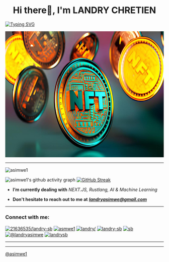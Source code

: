 <h1 align="center" font-family="sans" color="blue">Hi there👋, I'm LANDRY CHRETIEN</h1>

[![Typing SVG](https://readme-typing-svg.demolab.com/?lines=Blockchain+Developer;Web3.0+Application+Developer;Rust+System+Developer;UI/UX+Designer;Relational+Databases+Developer;React+Frontend+Developer; )](https://git.io/typing-svg)

<img src='./welcome.jpeg' height='400px' width="1000px"/>


-------------------

<!-- TROPHIES -->

<p align="left"> <img src="https://komarev.com/ghpvc/?username=your-github-username&label=PROFILE+VIEWS&plastic" alt="asimwe1" /> </p>

![asimwe1's github activity graph](https://github-readme-activity-graph.vercel.app/graph?username=asimwe1&custom_title=Activity%20Graph&hide_border=true&theme=gotham)
[![GitHub Streak](https://streak-stats.demolab.com/?user=asimwe1&theme=dark)](https://git.io/streak-stats)

<!-- ------------------------ -->

- **I’m currently dealing with** _NEXT.JS, Rustlang, AI & Machine Learning_

- **Don't hesitate to reach out to me at** _**<landryasimwe@gmail.com>**_


--------------------

<h3 align="left">Connect with me:</h3>
<p align="left">
<a href="https://stackoverflow.com/users/21636535/asimwe-landry" rel="noreferrer" target="_blank"><img align="center" src="https://raw.githubusercontent.com/rahuldkjain/github-profile-readme-generator/master/src/images/icons/Social/stack-overflow.svg" alt="21636535/landry-sb" height="20" width="30" /></a>
<a href="https://codesandbox.io/u/asimwe1" rel="noreferrer" target="_blank"><img align="center" src="https://raw.githubusercontent.com/rahuldkjain/github-profile-readme-generator/master/src/images/icons/Social/codesandbox.svg" alt="asmwe1" height="20" width="30" /></a>
<a href="https://instagram.com/landry_sb" rel="noreferrer" target="_blank"><img align="center" src="https://raw.githubusercontent.com/rahuldkjain/github-profile-readme-generator/master/src/images/icons/Social/instagram.svg" alt="landry/" height="20" width="30" /></a>
<a href="https://dribbble.com/LandrySB" rel="noreferrer" target="_blank"><img align="center" src="https://raw.githubusercontent.com/rahuldkjain/github-profile-readme-generator/master/src/images/icons/Social/dribbble.svg" alt="landry-sb" height="20" width="30" /></a>
<a href="https://www.behance.net/asimwelandry" rel="noreferrer" target="_blank"><img align="center" src="https://raw.githubusercontent.com/rahuldkjain/github-profile-readme-generator/master/src/images/icons/Social/behance.svg" alt="sb" height="20" width="30" /></a>
<a href="https://medium.com/@landryasimwe" rel="noreferrer" target="_blank"><img align="center" src="https://raw.githubusercontent.com/rahuldkjain/github-profile-readme-generator/master/src/images/icons/Social/medium.svg" alt="@landryasimwe" height="20" width="30" /></a>
<a href="https://discord.com/users/landrysb" rel="noreferrer" target="_blank"><img align="center" src="https://raw.githubusercontent.com/rahuldkjain/github-profile-readme-generator/master/src/images/icons/Social/discord.svg" alt="landrysb" height="20" width="30" /></a>
</p>

--------------------------------------------------------
<!-- -------------------------------------------------------- -->

-------------------------

[@asimwe1](https://landrysb.online)
